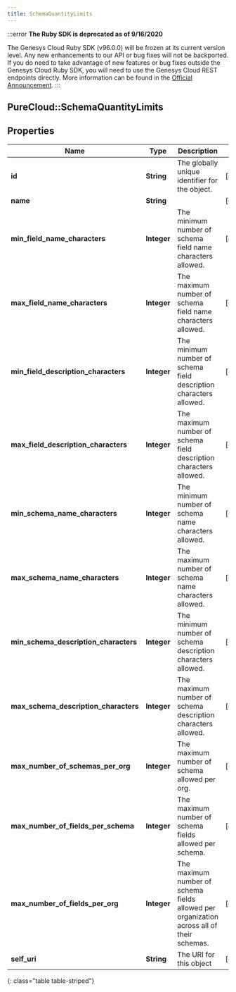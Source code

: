 ```yaml
---
title: SchemaQuantityLimits
---
```


:::error
**The Ruby SDK is deprecated as of 9/16/2020**

The Genesys Cloud Ruby SDK (v96.0.0) will be frozen at its current version level. Any new enhancements to our API or bug fixes will not be backported. If you do need to take advantage of new features or bug fixes outside the Genesys Cloud Ruby SDK, you will need to use the Genesys Cloud REST endpoints directly. More information can be found in the [Official Announcement](https://developer.mypurecloud.com/forum/t/announcement-genesys-cloud-ruby-sdk-end-of-life/8850).
:::


## PureCloud::SchemaQuantityLimits

## Properties

|Name | Type | Description | Notes|
|------------ | ------------- | ------------- | -------------|
| **id** | **String** | The globally unique identifier for the object. | [optional] |
| **name** | **String** |  | [optional] |
| **min_field_name_characters** | **Integer** | The minimum number of schema field name characters allowed. | [optional] |
| **max_field_name_characters** | **Integer** | The maximum number of schema field name characters allowed. | [optional] |
| **min_field_description_characters** | **Integer** | The minimum number of schema field description characters allowed. | [optional] |
| **max_field_description_characters** | **Integer** | The maximum number of schema field description characters allowed. | [optional] |
| **min_schema_name_characters** | **Integer** | The minimum number of schema name characters allowed. | [optional] |
| **max_schema_name_characters** | **Integer** | The maximum number of schema name characters allowed. | [optional] |
| **min_schema_description_characters** | **Integer** | The minimum number of schema description characters allowed. | [optional] |
| **max_schema_description_characters** | **Integer** | The maximum number of schema description characters allowed. | [optional] |
| **max_number_of_schemas_per_org** | **Integer** | The maximum number of schema allowed per org. | [optional] |
| **max_number_of_fields_per_schema** | **Integer** | The maximum number of schema fields allowed per schema. | [optional] |
| **max_number_of_fields_per_org** | **Integer** | The maximum number of schema fields allowed per organization across all of their schemas. | [optional] |
| **self_uri** | **String** | The URI for this object | [optional] |
{: class="table table-striped"}



